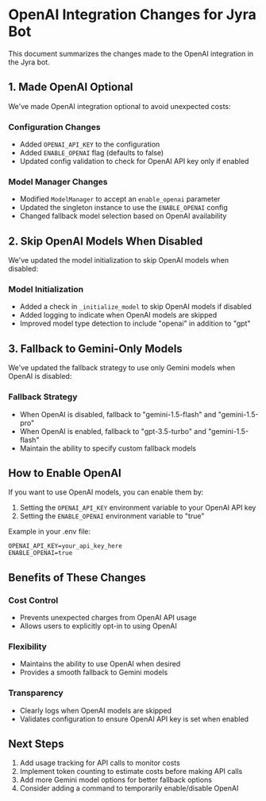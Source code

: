 # OpenAI Integration Changes for Jyra Bot

This document summarizes the changes made to the OpenAI integration in the Jyra bot.

## 1. Made OpenAI Optional

We've made OpenAI integration optional to avoid unexpected costs:

### Configuration Changes
- Added `OPENAI_API_KEY` to the configuration
- Added `ENABLE_OPENAI` flag (defaults to false)
- Updated config validation to check for OpenAI API key only if enabled

### Model Manager Changes
- Modified `ModelManager` to accept an `enable_openai` parameter
- Updated the singleton instance to use the `ENABLE_OPENAI` config
- Changed fallback model selection based on OpenAI availability

## 2. Skip OpenAI Models When Disabled

We've updated the model initialization to skip OpenAI models when disabled:

### Model Initialization
- Added a check in `_initialize_model` to skip OpenAI models if disabled
- Added logging to indicate when OpenAI models are skipped
- Improved model type detection to include "openai" in addition to "gpt"

## 3. Fallback to Gemini-Only Models

We've updated the fallback strategy to use only Gemini models when OpenAI is disabled:

### Fallback Strategy
- When OpenAI is disabled, fallback to "gemini-1.5-flash" and "gemini-1.5-pro"
- When OpenAI is enabled, fallback to "gpt-3.5-turbo" and "gemini-1.5-flash"
- Maintain the ability to specify custom fallback models

## How to Enable OpenAI

If you want to use OpenAI models, you can enable them by:

1. Setting the `OPENAI_API_KEY` environment variable to your OpenAI API key
2. Setting the `ENABLE_OPENAI` environment variable to "true"

Example in your .env file:
```
OPENAI_API_KEY=your_api_key_here
ENABLE_OPENAI=true
```

## Benefits of These Changes

### Cost Control
- Prevents unexpected charges from OpenAI API usage
- Allows users to explicitly opt-in to using OpenAI

### Flexibility
- Maintains the ability to use OpenAI when desired
- Provides a smooth fallback to Gemini models

### Transparency
- Clearly logs when OpenAI models are skipped
- Validates configuration to ensure OpenAI API key is set when enabled

## Next Steps

1. Add usage tracking for API calls to monitor costs
2. Implement token counting to estimate costs before making API calls
3. Add more Gemini model options for better fallback options
4. Consider adding a command to temporarily enable/disable OpenAI
